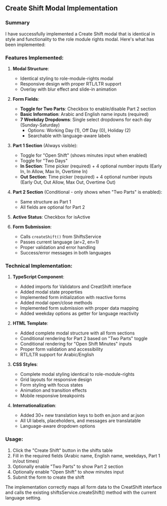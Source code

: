 ## Create Shift Modal Implementation

### Summary
I have successfully implemented a Create Shift modal that is identical in style and functionality to the role module rights modal. Here's what has been implemented:

### Features Implemented:

1. **Modal Structure**: 
   - Identical styling to role-module-rights modal
   - Responsive design with proper RTL/LTR support
   - Overlay with blur effect and slide-in animation

2. **Form Fields**:
   - **Toggle for Two Parts**: Checkbox to enable/disable Part 2 section
   - **Basic Information**: Arabic and English name inputs (required)
   - **7 Weekday Dropdowns**: Single select dropdowns for each day (Sunday-Saturday)
     - Options: Working Day (1), Off Day (0), Holiday (2)
     - Searchable with language-aware labels

3. **Part 1 Section** (Always visible):
   - Toggle for "Open Shift" (shows minutes input when enabled)
   - Toggle for "Two Days"
   - **In Section**: Time picker (required) + 4 optional number inputs (Early In, In Allow, Max In, Overtime In)
   - **Out Section**: Time picker (required) + 4 optional number inputs (Early Out, Out Allow, Max Out, Overtime Out)

4. **Part 2 Section** (Conditional - only shows when "Two Parts" is enabled):
   - Same structure as Part 1
   - All fields are optional for Part 2

5. **Active Status**: Checkbox for isActive

6. **Form Submission**: 
   - Calls `createShift()` from ShiftsService
   - Passes current language (ar=2, en=1)
   - Proper validation and error handling
   - Success/error messages in both languages

### Technical Implementation:

1. **TypeScript Component**:
   - Added imports for Validators and CreatShift interface
   - Added modal state properties
   - Implemented form initialization with reactive forms
   - Added modal open/close methods
   - Implemented form submission with proper data mapping
   - Added weekday options as getter for language reactivity

2. **HTML Template**:
   - Added complete modal structure with all form sections
   - Conditional rendering for Part 2 based on "Two Parts" toggle
   - Conditional rendering for "Open Shift Minutes" inputs
   - Proper form validation and accessibility
   - RTL/LTR support for Arabic/English

3. **CSS Styles**:
   - Complete modal styling identical to role-module-rights
   - Grid layouts for responsive design
   - Form styling with focus states
   - Animation and transition effects
   - Mobile responsive breakpoints

4. **Internationalization**:
   - Added 30+ new translation keys to both en.json and ar.json
   - All UI labels, placeholders, and messages are translatable
   - Language-aware dropdown options

### Usage:
1. Click the "Create Shift" button in the shifts table
2. Fill in the required fields (Arabic name, English name, weekdays, Part 1 in/out times)
3. Optionally enable "Two Parts" to show Part 2 section
4. Optionally enable "Open Shift" to show minutes input
5. Submit the form to create the shift

The implementation correctly maps all form data to the CreatShift interface and calls the existing shiftsService.createShift() method with the current language setting.
